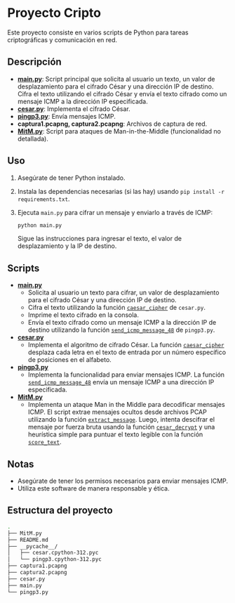 # Proyecto Cripto

Este proyecto consiste en varios scripts de Python para tareas criptográficas y comunicación en red.

## Descripción

*   **[main.py](main.py)**: Script principal que solicita al usuario un texto, un valor de desplazamiento para el cifrado César y una dirección IP de destino. Cifra el texto utilizando el cifrado César y envía el texto cifrado como un mensaje ICMP a la dirección IP especificada.
*   **[cesar.py](cesar.py)**: Implementa el cifrado César.
*   **[pingp3.py](pingp3.py)**: Envía mensajes ICMP.
*   **captura1.pcapng, captura2.pcapng**: Archivos de captura de red.
*   **[MitM.py](MitM.py)**: Script para ataques de Man-in-the-Middle (funcionalidad no detallada).

## Uso

1.  Asegúrate de tener Python instalado.
2.  Instala las dependencias necesarias (si las hay) usando `pip install -r requirements.txt`.
3.  Ejecuta `main.py` para cifrar un mensaje y enviarlo a través de ICMP:

    ```bash
    python main.py
    ```

    Sigue las instrucciones para ingresar el texto, el valor de desplazamiento y la IP de destino.

## Scripts

*   **[main.py](main.py)**
    *   Solicita al usuario un texto para cifrar, un valor de desplazamiento para el cifrado César y una dirección IP de destino.
    *   Cifra el texto utilizando la función [`caesar_cipher`](cesar.py) de `cesar.py`.
    *   Imprime el texto cifrado en la consola.
    *   Envía el texto cifrado como un mensaje ICMP a la dirección IP de destino utilizando la función [`send_icmp_message_48`](pingp3.py) de `pingp3.py`.
*   **[cesar.py](cesar.py)**
    *   Implementa el algoritmo de cifrado César. La función [`caesar_cipher`](cesar.py) desplaza cada letra en el texto de entrada por un número específico de posiciones en el alfabeto.
*   **[pingp3.py](pingp3.py)**
    *   Implementa la funcionalidad para enviar mensajes ICMP. La función [`send_icmp_message_48`](pingp3.py) envía un mensaje ICMP a una dirección IP especificada.
*   **[MitM.py](MitM.py)**
    *   Implementa un ataque Man in the Middle para decodificar mensajes ICMP. El script extrae mensajes ocultos desde archivos PCAP utilizando la función [`extract_message`](MitM.py). Luego, intenta descifrar el mensaje por fuerza bruta usando la función [`cesar_decrypt`](MitM.py) y una heurística simple para puntuar el texto legible con la función [`score_text`](MitM.py).

## Notas

*   Asegúrate de tener los permisos necesarios para enviar mensajes ICMP.
*   Utiliza este software de manera responsable y ética.

## Estructura del proyecto

```bash
.
├── MitM.py
├── README.md
├── __pycache__/
│   ├── cesar.cpython-312.pyc
│   └── pingp3.cpython-312.pyc
├── captura1.pcapng
├── captura2.pcapng
├── cesar.py
├── main.py
└── pingp3.py